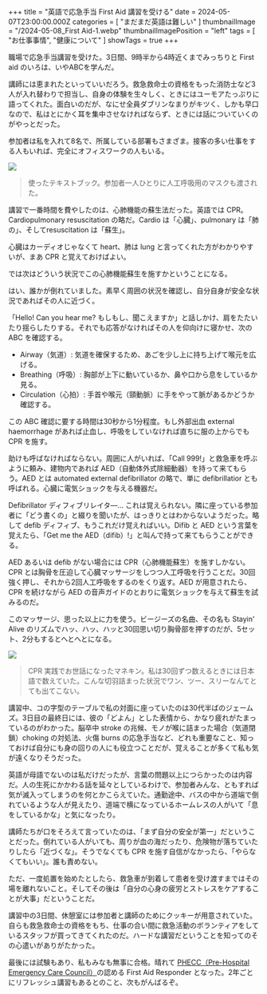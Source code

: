 +++
title = "英語で応急手当 First Aid 講習を受ける"
date = 2024-05-07T23:00:00.000Z
categories = [ "まだまだ英語は難しい" ]
thumbnailImage = "/2024-05-08_First Aid-1.webp"
thumbnailImagePosition = "left"
tags = [ "お仕事事情", "健康について" ]
showTags = true
+++

職場で応急手当講習を受けた。3日間、9時半から4時近くまでみっちりと First aid のいろは、いやABCを学んだ。

<!--more-->

講師には恵まれたといっていいだろう。救急救命士の資格をもった消防士など3人が入れ替わりで担当し、自身の体験を生々しく、ときにはユーモアたっぷりに語ってくれた。面白いのだが、なにせ全員ダブリンなまりがキツく、しかも早口なので、私はとにかく耳を集中させなければならず、ときには話についていくのがやっとだった。

参加者は私を入れて8名で、所属している部署もさまざま。接客の多い仕事をする人もいれば、完全にオフィスワークの人もいる。

![](</2024-05-08_First Aid-2.webp>)

> 使ったテキストブック。参加者一人ひとりに人工呼吸用のマスクも渡された。

講習で一番時間を費やしたのは、心肺機能の蘇生法だった。英語では CPR。Cardiopulmonary resuscitation の略だ。Cardio は「心臓」、pulmonary は「肺の」、そしてresuscitation は「蘇生」。

心臓はカーディオじゃなくて heart、肺は lung と言ってくれた方がわかりやすいが、まあ CPR と覚えておけばよい。

では次はどういう状況でこの心肺機能蘇生を施すかということになる。

はい、誰かが倒れていました。素早く周囲の状況を確認し、自分自身が安全な状況であればその人に近づく。

「Hello! Can you hear me? もしもし、聞こえますか」と話しかけ、肩をたたいたり揺らしたりする。それでも応答がなければその人を仰向けに寝かせ、次の ABC を確認する。

* Airway（気道）: 気道を確保するため、あごを少し上に持ち上げて喉元を広げる。
* Breathing（呼吸）: 胸部が上下に動いているか、鼻や口から息をしているか見る。
* Circulation（心拍）: 手首や喉元（頸動脈）に手をやって脈があるかどうか確認する。

この ABC 確認に要する時間は30秒から1分程度。もし外部出血 external haemorrhage があれば止血し、呼吸をしていなければ直ちに服の上からでも CPR を施す。

助けも呼ばなければならない。周囲に人がいれば、「Call 999!」と救急車を呼ぶように頼み、建物内であれば AED（自動体外式除細動器）を持って来てもらう。AED とは automated external defibrillator の略で、単に defibrillatior とも呼ばれる。心臓に電気ショックを与える機器だ。

Defibrillator ディフィブリレイタ―... これは覚えられない。隣に座っている参加者に「どう書くの」と綴りを聞いたが、はっきりとはわからないようだった。略して defib ディフィブ、もうこれだけ覚えればいい。Difib と AED という言葉を覚えたら、「Get me the AED（difib）!」と叫んで持って来てもらうことができる。

AED あるいは defib がない場合には CPR（心肺機能蘇生）を施すしかない。CPR とは胸骨を圧迫して心臓マッサージをしつつ人工呼吸を行うことだ。30回強く押し、それから2回人工呼吸をするのをくり返す。AED が用意されたら、CPR を続けながら AED の音声ガイドのとおりに電気ショックを与えて蘇生を試みるのだ。

このマッサージ、思った以上に力を使う。ビージーズの名曲、その名も Stayin' Alive のリズムでハッ、ハッ、ハッと30回思い切り胸骨部を押すのだが、5セット、2分もするとへとへとになる。

![](</2024-05-08_First Aid-1.webp>)

> CPR 実践でお世話になったマネキン。私は30回ずつ数えるときには日本語で数えていた。こんな切羽詰まった状況でワン、ツー、スリーなんてとても出てこない。

講習中、コの字型のテーブルで私の対面に座っていたのは30代半ばのジェームズ。3日目の最終日には、彼の「どよん」とした表情から、かなり疲れがたまっているのがわかった。脳卒中 stroke の兆候、モノが喉に詰まった場合（気道閉鎖）choking の対処法、火傷 burns の応急手当など、どれも重要なこと、知っておけば自分にも身の回りの人にも役立つことだが、覚えることが多くて私も気が遠くなりそうだった。

英語が母語でないのは私だけだったが、言葉の問題以上につらかったのは内容だ。人の生死にかかわる話を延々としているわけで、参加者みんな、ともすれば気が滅入ってしまうのを何とかこらえていた。通勤途中、バスの中から道端で倒れているような人が見えたり、道端で横になっているホームレスの人がいて「息をしているかな」と気になったり。

講師たちが口をそろえて言っていたのは、「まず自分の安全が第一」だということだった。倒れている人がいても、周りが血の海だったり、危険物が落ちていたりしたら「近づくな」。そうでなくても CPR を施す自信がなかったら、「やらなくてもいい」。誰も責めない。

ただ、一度処置を始めたとしたら、救急車が到着して患者を受け渡すまではその場を離れないこと。そしてその後は「自分の心身の疲労とストレスをケアすることが大事」だということだ。

講習中の3日間、休憩室には参加者と講師のためにクッキーが用意されていた。自らも救急救命士の資格をもち、仕事の合い間に救急活動のボランティアをしているスタッフが買ってきてくれたのだ。ハードな講習だということを知ってのその心遣いがありがたかった。

最後には試験もあり、私もみなも無事に合格。晴れて [PHECC（Pre-Hospital Emergency Care Council）](https://www.phecit.ie/)の認める First Aid Responder となった。2年ごとにリフレッシュ講習もあるとのこと、次もがんばるぞ。
